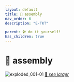 ```yaml
---
layout: default
title: 🧩 assembly
nav_order: 6
description: "E-TKT"

parent: 🛠️ do it yourself!
has_children: true
---
```


# 🧩 **assembly**

![exploded_001-01](https://user-images.githubusercontent.com/15098003/193287088-7658ad85-a80c-46e2-8727-fc63980d32ed.png)
[🔎 *see larger*](https://user-images.githubusercontent.com/15098003/193287088-7658ad85-a80c-46e2-8727-fc63980d32ed.png)




